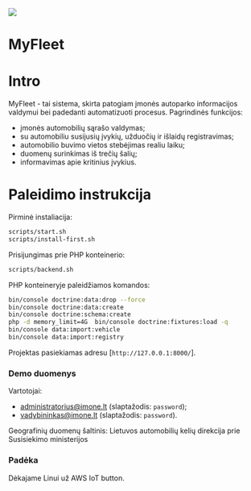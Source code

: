 ﻿![](http://myfleet.projektai.nfqakademija.lt/my-fleet-logo.png)

MyFleet
============
# Intro
MyFleet - tai sistema, skirta patogiam įmonės autoparko informacijos valdymui bei padedanti automatizuoti procesus.
Pagrindinės funkcijos:
* įmonės automobilių sąrašo valdymas;
* su automobiliu susijusių įvykių, užduočių ir išlaidų registravimas;
* automobilio buvimo vietos stebėjimas realiu laiku;
* duomenų surinkimas iš trečių šalių;
* informavimas apie kritinius įvykius.
# Paleidimo instrukcija
Pirminė instaliacija:
```bash
scripts/start.sh
scripts/install-first.sh
```
Prisijungimas prie PHP konteinerio:
```bash
scripts/backend.sh
```
PHP konteineryje paleidžiamos komandos:
```bash
bin/console doctrine:data:drop --force
bin/console doctrine:data:create
bin/console doctrine:schema:create
php -d memory_limit=4G  bin/console doctrine:fixtures:load -q
bin/console data:import:vehicle
bin/console data:import:registry
```
Projektas pasiekiamas adresu [`http://127.0.0.1:8000/`].

### Demo duomenys

Vartotojai:

* administratorius@imone.lt (slaptažodis: `password`);
* vadybininkas@imone.lt (slaptažodis: `password`).

Geografinių duomenų šaltinis: Lietuvos automobilių kelių direkcija prie Susisiekimo ministerijos

### Padėka

Dėkajame Linui už AWS IoT button.
